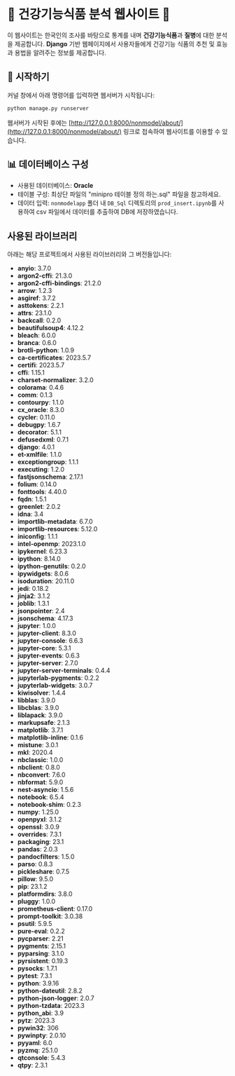 # 🌱 건강기능식품 분석 웹사이트 🌱

이 웹사이트는 한국인의 조사를 바탕으로 통계를 내며 **건강기능식품**과 **질병**에 대한 분석을 제공합니다. **Django** 기반 웹페이지에서 사용자들에게 건강기능 식품의 추천 및 효능과 용법을 알려주는 정보를 제공합니다.

## 🚀 시작하기

커널 창에서 아래 명령어를 입력하면 웹서버가 시작됩니다:
```bash
python manage.py runserver
```
웹서버가 시작된 후에는 [http://127.0.0.1:8000/nonmodel/about/](http://127.0.0.1:8000/nonmodel/about/) 링크로 접속하여 웹사이트를 이용할 수 있습니다.

## 📊 데이터베이스 구성

- 사용된 데이터베이스: **Oracle**
- 테이블 구성: 최상단 파일의 "minipro 테이블 정의 하는.sql" 파일을 참고하세요.
- 데이터 입력: `nonmodelapp` 폴더 내 `DB_Sql` 디렉토리의 `prod_insert.ipynb`를 사용하여 csv 파일에서 데이터를 추출하여 DB에 저장하였습니다.

## 사용된 라이브러리

아래는 해당 프로젝트에서 사용된 라이브러리와 그 버전들입니다:

- **anyio**: 3.7.0
- **argon2-cffi**: 21.3.0
- **argon2-cffi-bindings**: 21.2.0
- **arrow**: 1.2.3
- **asgiref**: 3.7.2
- **asttokens**: 2.2.1
- **attrs**: 23.1.0
- **backcall**: 0.2.0
- **beautifulsoup4**: 4.12.2
- **bleach**: 6.0.0
- **branca**: 0.6.0
- **brotli-python**: 1.0.9
- **ca-certificates**: 2023.5.7
- **certifi**: 2023.5.7
- **cffi**: 1.15.1
- **charset-normalizer**: 3.2.0
- **colorama**: 0.4.6
- **comm**: 0.1.3
- **contourpy**: 1.1.0
- **cx_oracle**: 8.3.0
- **cycler**: 0.11.0
- **debugpy**: 1.6.7
- **decorator**: 5.1.1
- **defusedxml**: 0.7.1
- **django**: 4.0.1
- **et-xmlfile**: 1.1.0
- **exceptiongroup**: 1.1.1
- **executing**: 1.2.0
- **fastjsonschema**: 2.17.1
- **folium**: 0.14.0
- **fonttools**: 4.40.0
- **fqdn**: 1.5.1
- **greenlet**: 2.0.2
- **idna**: 3.4
- **importlib-metadata**: 6.7.0
- **importlib-resources**: 5.12.0
- **iniconfig**: 1.1.1
- **intel-openmp**: 2023.1.0
- **ipykernel**: 6.23.3
- **ipython**: 8.14.0
- **ipython-genutils**: 0.2.0
- **ipywidgets**: 8.0.6
- **isoduration**: 20.11.0
- **jedi**: 0.18.2
- **jinja2**: 3.1.2
- **joblib**: 1.3.1
- **jsonpointer**: 2.4
- **jsonschema**: 4.17.3
- **jupyter**: 1.0.0
- **jupyter-client**: 8.3.0
- **jupyter-console**: 6.6.3
- **jupyter-core**: 5.3.1
- **jupyter-events**: 0.6.3
- **jupyter-server**: 2.7.0
- **jupyter-server-terminals**: 0.4.4
- **jupyterlab-pygments**: 0.2.2
- **jupyterlab-widgets**: 3.0.7
- **kiwisolver**: 1.4.4
- **libblas**: 3.9.0
- **libcblas**: 3.9.0
- **liblapack**: 3.9.0
- **markupsafe**: 2.1.3
- **matplotlib**: 3.7.1
- **matplotlib-inline**: 0.1.6
- **mistune**: 3.0.1
- **mkl**: 2020.4
- **nbclassic**: 1.0.0
- **nbclient**: 0.8.0
- **nbconvert**: 7.6.0
- **nbformat**: 5.9.0
- **nest-asyncio**: 1.5.6
- **notebook**: 6.5.4
- **notebook-shim**: 0.2.3
- **numpy**: 1.25.0
- **openpyxl**: 3.1.2
- **openssl**: 3.0.9
- **overrides**: 7.3.1
- **packaging**: 23.1
- **pandas**: 2.0.3
- **pandocfilters**: 1.5.0
- **parso**: 0.8.3
- **pickleshare**: 0.7.5
- **pillow**: 9.5.0
- **pip**: 23.1.2
- **platformdirs**: 3.8.0
- **pluggy**: 1.0.0
- **prometheus-client**: 0.17.0
- **prompt-toolkit**: 3.0.38
- **psutil**: 5.9.5
- **pure-eval**: 0.2.2
- **pycparser**: 2.21
- **pygments**: 2.15.1
- **pyparsing**: 3.1.0
- **pyrsistent**: 0.19.3
- **pysocks**: 1.7.1
- **pytest**: 7.3.1
- **python**: 3.9.16
- **python-dateutil**: 2.8.2
- **python-json-logger**: 2.0.7
- **python-tzdata**: 2023.3
- **python_abi**: 3.9
- **pytz**: 2023.3
- **pywin32**: 306
- **pywinpty**: 2.0.10
- **pyyaml**: 6.0
- **pyzmq**: 25.1.0
- **qtconsole**: 5.4.3
- **qtpy**: 2.3.1



